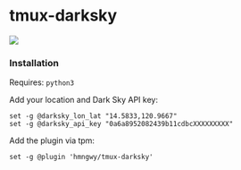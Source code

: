 # tmux-darksky

![](https://user-images.githubusercontent.com/1647347/31724002-12dd05a6-b453-11e7-9419-d982c1528286.png)

### Installation

Requires: `python3`

Add your location and Dark Sky API key:

```
set -g @darksky_lon_lat "14.5833,120.9667"
set -g @darksky_api_key "0a6a8952082439b11cdbcXXXXXXXXX"
```

Add the plugin via tpm:

```
set -g @plugin 'hmngwy/tmux-darksky'
```

